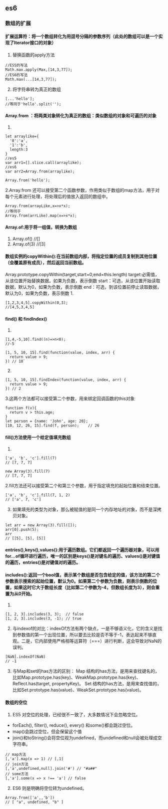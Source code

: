## es6 
### 数组的扩展
#### 扩展运算符：将一个数组转化为用逗号分隔的参数序列（此处的数组可以是一个实现了Iterator接口的对象）
1. 替换函数的apply方法
```
//ES5的写法
Math.max.apply(Max,[14,3,77]);
//ES6的写法
Math.max(...[14,3,77]);
```
2. 将字符串转为真正的数组
```
[...'hello'];
//等同于'hello'.split('');
```
#### Array.from ：将两类对象转化为真正的数组：类似数组的对象和可遍历的对象
1.
```
let arraylike={
  '0':'a',
  '1':'b',
  length:3
}
//es5
var arr1=[].slice.call(arraylike);
//es6
var arr2=Array.from(arraylike);
```
```
Array.from('hello');
```
2.Array.from 还可以接受第二个函数参数，作用类似于数组的map方法，用于对每个元素进行处理，将处理后的值放入返回的数组中。
``` 
Array.from(arrayLike,x=>x*x);
//等同于
Array.from(arrLike).map(x=>x*x);
```
#### Array.of:用于将一组值，转换为数组
1. Array.of()  //[]
2. Array.of(3)  //[3]
#### 数组实例的copyWithin():在当前数组内部，将指定位置的成员复制到其他位置（会覆盖原有成员），然后返回当前数组。
Array.prototype.copyWithin(target,start=0,end=this.length)
target:必需值，从该位置开始替换数据。如果为负数，表示倒数
start：可选，从该位置开始读取数据，默认为0，如果为负数，表示倒数
end：可选，到该位置前停止读取数据，默认为0，如果为负数，表示倒数
1.
```
[1,2,3,4,5].copyWithin(0,3);
//[4,5,3,4,5]
```
#### find() 和 findIndex()
1.
```
[1,4,-5,10].find((n)=>n<0);
//-5
```
```
[1, 5, 10, 15].find(function(value, index, arr) {
  return value > 9;
}) // 10`
```
2.
```
[1, 5, 10, 15].findIndex(function(value, index, arr) {
  return value > 9;
}) // 2
```
3.这两个方法都可以接受第二个参数，用来绑定回调函数的this对象
```
function f(v){
  return v > this.age;
}
let person = {name: 'John', age: 20};
[10, 12, 26, 15].find(f, person);    // 26
```
#### fill()方法使用一个给定值填充数组
1.
```
['a', 'b', 'c'].fill(7)
// [7, 7, 7]

new Array(3).fill(7)
// [7, 7, 7]
```
2.fill方法还可以接受第二个和第三个参数，用于指定填充的起始位置和结束位置。
```
['a', 'b', 'c'].fill(7, 1, 2)
// ['a', 7, 'c']
```
3. 如果填充的类型为对象，那么被赋值的是同一个内存地址的对象，而不是深拷贝对象。
```
let arr = new Array(3).fill([]);
arr[0].push(5);
arr
// [[5], [5], [5]]
```
#### entries(),keys(),values():用于遍历数组。它们都返回一个遍历器对象，可以用for...of循环进行遍历，唯一的区别是keys()是对键名的遍历、values()是对键值的遍历，entries()是对键值对的遍历。
#### includes():返回一个bool值，表示某个数组是否包含给定的值，该方法的第二个参数表示搜索的起始位置，默认为0。如果第二个参数为负数，则表示倒数的位置，如果这时它大于数组长度（比如第二个参数为-4，但数组长度为3），则会重置为从0开始。
1.
```
[1, 2, 3].includes(3, 3);  // false
[1, 2, 3].includes(3, -1); // true
```
2. 与indexof的对比：indexOf方法有两个缺点，一是不够语义化，它的含义是找到参数值的第一个出现位置，所以要去比较是否不等于-1，表达起来不够直观。二是，它内部使用严格相等运算符（===）进行判断，这会导致对NaN的误判。
```
[NaN].indexOf(NaN)
// -1
```
3. 与Map和set的has方法的区别：
Map 结构的has方法，是用来查找键名的，比如Map.prototype.has(key)、WeakMap.prototype.has(key)、Reflect.has(target, propertyKey)。
Set 结构的has方法，是用来查找值的，比如Set.prototype.has(value)、WeakSet.prototype.has(value)。
#### 数组的空位
1. ES5 对空位的处理，已经很不一致了，大多数情况下会忽略空位。
* forEach(), filter(), reduce(), every() 和some()都会跳过空位。
* map()会跳过空位，但会保留这个值
* join()和toString()会将空位视为undefined，而undefined和null会被处理成空字符串。
```
// map方法
[,'a'].map(x => 1) // [,1]
// join方法
[,'a',undefined,null].join('#') // "#a##"
// some方法
[,'a'].some(x => x !== 'a') // false
```
2. ES6 则是明确将空位转为undefined。
```
Array.from(['a',,'b'])
// [ "a", undefined, "b" ]
```

